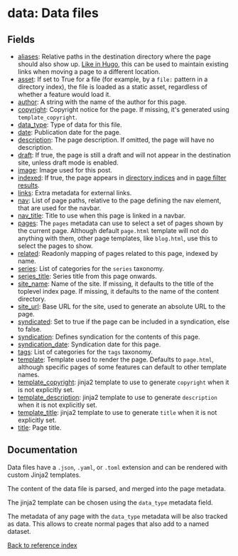 # data: Data files

## Fields

* [aliases](../fields/aliases.md): Relative paths in the destination directory where the page should also show up.
[Like in Hugo](https://gohugo.io/extras/aliases/), this can be used to maintain
existing links when moving a page to a different location.
* [asset](../fields/asset.md): If set to True for a file (for example, by a `file:` pattern in a directory
index), the file is loaded as a static asset, regardless of whether a feature
would load it.
* [author](../fields/author.md): A string with the name of the author for this page.
* [copyright](../fields/copyright.md): Copyright notice for the page. If missing, it's generated using
`template_copyright`.
* [data_type](../fields/data_type.md): Type of data for this file.
* [date](../fields/date.md): Publication date for the page.
* [description](../fields/description.md): The page description. If omitted, the page will have no description.
* [draft](../fields/draft.md): If true, the page is still a draft and will not appear in the destination site,
unless draft mode is enabled.
* [image](../fields/image.md): Image used for this post.
* [indexed](../fields/indexed.md): If true, the page appears in [directory indices](dir.md) and in
[page filter results](page_filter.md).
* [links](../fields/links.md): Extra metadata for external links.
* [nav](../fields/nav.md): List of page paths, relative to the page defining the nav element, that
are used for the navbar.
* [nav_title](../fields/nav_title.md): Title to use when this page is linked in a navbar.
* [pages](../fields/pages.md): The `pages` metadata can use to select a set of pages shown by the current
page. Although default `page.html` template will not do anything with them,
other page templates, like `blog.html`, use this to select the pages to show.
* [related](../fields/related.md): Readonly mapping of pages related to this page, indexed by name.
* [series](../fields/series.md): List of categories for the `series` taxonomy.
* [series_title](../fields/series_title.md): Series title from this page onwards.
* [site_name](../fields/site_name.md): Name of the site. If missing, it defaults to the title of the toplevel index
page. If missing, it defaults to the name of the content directory.
* [site_url](../fields/site_url.md): Base URL for the site, used to generate an absolute URL to the page.
* [syndicated](../fields/syndicated.md): Set to true if the page can be included in a syndication, else to false.
* [syndication](../fields/syndication.md): Defines syndication for the contents of this page.
* [syndication_date](../fields/syndication_date.md): Syndication date for this page.
* [tags](../fields/tags.md): List of categories for the `tags` taxonomy.
* [template](../fields/template.md): Template used to render the page. Defaults to `page.html`, although specific
pages of some features can default to other template names.
* [template_copyright](../fields/template_copyright.md): jinja2 template to use to generate `copyright` when it is not explicitly set.
* [template_description](../fields/template_description.md): jinja2 template to use to generate `description` when it is not
explicitly set.
* [template_title](../fields/template_title.md): jinja2 template to use to generate `title` when it is not explicitly set.
* [title](../fields/title.md): Page title.

## Documentation

Data files have a `.json`, `.yaml`, or `.toml` extension and can be rendered
with custom Jinja2 templates.

The content of the data file is parsed, and merged into the page metadata.

The jinja2 template can be chosen using the `data_type` metadata field.

The metadata of any page with the `data_type` metadata will be also tracked as
data. This allows to create normal pages that also add to a named dataset.

[Back to reference index](../README.md)
